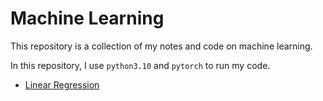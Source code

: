 # Machine Learning

This repository is a collection of my notes and code on machine learning.

In this repository, I use `python3.10` and `pytorch` to run my code.

- [Linear Regression](filemd/linear-regression.md)
